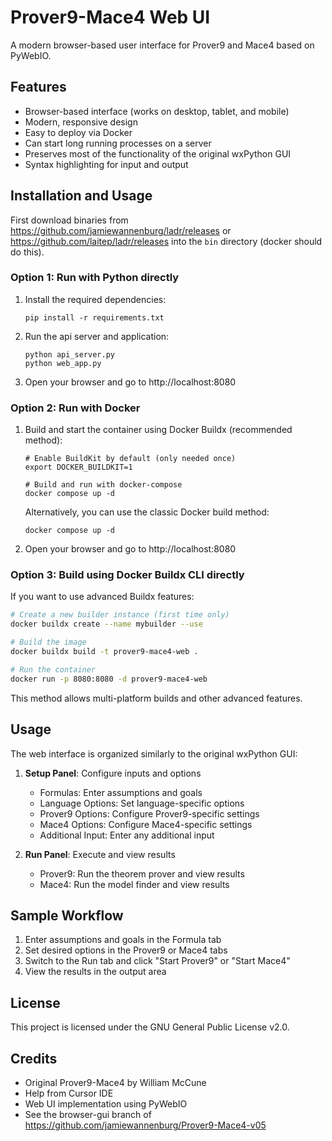 # Prover9-Mace4 Web UI

A modern browser-based user interface for Prover9 and Mace4 based on PyWebIO.

## Features

- Browser-based interface (works on desktop, tablet, and mobile)
- Modern, responsive design
- Easy to deploy via Docker
- Can start long running processes on a server
- Preserves most of the functionality of the original wxPython GUI
- Syntax highlighting for input and output

## Installation and Usage

First download binaries from https://github.com/jamiewannenburg/ladr/releases or https://github.com/laitep/ladr/releases into the `bin` directory (docker should do this).

### Option 1: Run with Python directly

1. Install the required dependencies:
   ```
   pip install -r requirements.txt
   ```

2. Run the api server and application:
   ```
   python api_server.py
   python web_app.py
   ```

3. Open your browser and go to http://localhost:8080

### Option 2: Run with Docker

1. Build and start the container using Docker Buildx (recommended method):
   ```
   # Enable BuildKit by default (only needed once)
   export DOCKER_BUILDKIT=1
   
   # Build and run with docker-compose
   docker compose up -d
   ```

   Alternatively, you can use the classic Docker build method:
   ```
   docker compose up -d
   ```

2. Open your browser and go to http://localhost:8080

### Option 3: Build using Docker Buildx CLI directly

If you want to use advanced Buildx features:

```bash
# Create a new builder instance (first time only)
docker buildx create --name mybuilder --use

# Build the image
docker buildx build -t prover9-mace4-web .

# Run the container
docker run -p 8080:8080 -d prover9-mace4-web
```

This method allows multi-platform builds and other advanced features.

## Usage

The web interface is organized similarly to the original wxPython GUI:

1. **Setup Panel**: Configure inputs and options
   - Formulas: Enter assumptions and goals
   - Language Options: Set language-specific options
   - Prover9 Options: Configure Prover9-specific settings
   - Mace4 Options: Configure Mace4-specific settings
   - Additional Input: Enter any additional input

2. **Run Panel**: Execute and view results
   - Prover9: Run the theorem prover and view results
   - Mace4: Run the model finder and view results

## Sample Workflow

1. Enter assumptions and goals in the Formula tab
2. Set desired options in the Prover9 or Mace4 tabs
3. Switch to the Run tab and click "Start Prover9" or "Start Mace4"
4. View the results in the output area

## License

This project is licensed under the GNU General Public License v2.0.

## Credits

- Original Prover9-Mace4 by William McCune
- Help from Cursor IDE
- Web UI implementation using PyWebIO 
- See the browser-gui branch of https://github.com/jamiewannenburg/Prover9-Mace4-v05